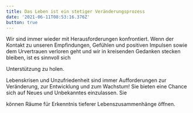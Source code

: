 ```yaml
---
title: Das Leben ist ein stetiger Veränderungsprozess
date: '2021-06-11T08:53:16.376Z'
button: true
---
```

Wir sind immer wieder mit Herausforderungen konfrontiert. Wenn der Kontakt zu unseren Empfindungen, Gefühlen und positiven Impulsen sowie dem Urvertrauen verloren geht und wir in kreisenden Gedanken stecken bleiben, ist es sinnvoll sich 

Unterstützung zu holen. 

Lebenskrisen und Unzufriedenheit sind immer Aufforderungen zur Veränderung, zur Entwicklung und zum Wachstum! Sie bieten eine Chance sich auf Neues und Unbekanntes einzulassen. Sie 

können Räume für Erkenntnis tieferer Lebenszusammenhänge öffnen.